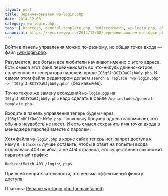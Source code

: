 ```yaml
---
layout: post
title: Переименовываем wp-login.php
date: 2014-12-08
category: wp-login.php
tags: [.htaccess, general-template.php, RedirectMatch, wp-login.php, обфускация]
canonical: https://securemywp.ru/2014/12/08/переименовываем-wp-login-php/
---
```


Войти в панель управления можно по-разному, но общая точка входа — файл [/wp-login.php](http://codex.wordpress.org/Function_Reference/wp_login_form).

Разумеется, все боты и все любители начинают именно с этого адреса. Есть смысл этот файл переименовать во что-нибудь длинно-хитрое, полученное от генератора паролей, вроде `I05gfJnBCIYDaGJjbW0y.php`. В самом этом файле редактором делаем
`search & replace 'wp-login.php' -> 'I05gfJnBCIYDaGJjbW0y.php'` (без кавычек).

Точно такую же замену вхождений `wp-login.pgp` на `I05gfJnBCIYDaGJjbW0y.php` надо сделать в файле `/wp-includes/general-template.php`.

Входить в панель управления теперь будем через `/I05gfJnBCIYDaGJjbW0y.php`. Поскольку броузер адреса запоминает, это обычно неудобств не несет. И есть смысл сохранить имя точки входа в менеджере паролей вместе с паролем.

Хотя файла `wp-login.php` в корне сайте теперь нет, запрет доступа к нему в `.htaccess` лучше оставить, чтобы в ответ на попытки входа отдавалась 403 ошибка, а не 404 страница, это существенно сэкономит паразитный трафик:

```html
RedirectMatch 403 /login\.php$
```

При всей непритязательности, это весьма эффективный фильтр доступа.

Плагины:
[Rename wp-login.php (unmaintained)](https://wordpress.org/plugins/rename-wp-login/)

